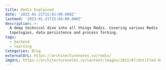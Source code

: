 ```yaml
---
title: Redis Explained
date: '2023-01-21T15:01:00.000Z'
lastmod: '2023-01-21T15:04:00.000Z'
description: >-
  A deep technical dive into all things Redis. Covering various Redis
  topologies, data persistence and process forking.
tags:
  - backend
  - learning
Categories: Blog
externalUrL: https://architecturenotes.co/redis/
imgUrL: https://architecturenotes.co/content/images/2022/07/Untitled-design-7.png
---
```

